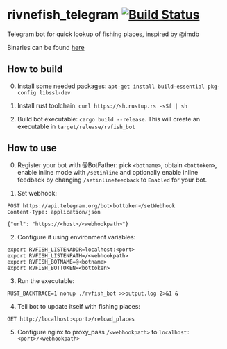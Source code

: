 # rivnefish_telegram [![Build Status](https://travis-ci.org/rivnefish/rivnefish_telegram.svg?branch=master)](https://travis-ci.org/rivnefish/rivnefish_telegram)
Telegram bot for quick lookup of fishing places, inspired by @imdb

Binaries can be found [here](https://bintray.com/chyvonomys/rivnefish_telegram/rvfish_bot)

## How to build

0. Install some needed packages: `apt-get install build-essential pkg-config libssl-dev`

1. Install rust toolchain: `curl https://sh.rustup.rs -sSf | sh`

2. Build bot executable: `cargo build --release`. This will create an executable in `target/release/rvfish_bot`

## How to use

0. Register your bot with @BotFather: pick `<botname>`, obtain `<bottoken>`, enable inline mode with `/setinline` and optionally enable inline feedback by changing `/setinlinefeedback` to `Enabled` for your bot.

1. Set webhook:
  ```
  POST https://api.telegram.org/bot<bottoken>/setWebhook
  Content-Type: application/json

  {"url": "https://<host>/<webhookpath>"}
  ```
2. Configure it using environment variables:
  ```
  export RVFISH_LISTENADDR=localhost:<port>
  export RVFISH_LISTENPATH=/<webhookpath>
  export RVFISH_BOTNAME=@<botname>
  export RVFISH_BOTTOKEN=<bottoken>
  ```
3. Run the executable:
  ```
  RUST_BACKTRACE=1 nohup ./rvfish_bot >>output.log 2>&1 &
  ```
4. Tell bot to update itself with fishing places:
  ```
  GET http://localhost:<port>/reload_places
  ```
5. Configure nginx to proxy_pass `/<webhookpath>` to `localhost:<port>/<webhookpath>`
